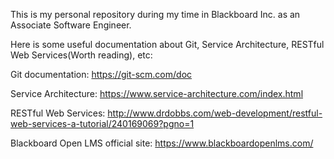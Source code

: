 This is my personal repository during my time in Blackboard Inc. as an Associate Software Engineer.

Here is some useful documentation about Git, Service Architecture, RESTful Web Services(Worth reading), etc:

Git documentation: https://git-scm.com/doc

Service Architecture: https://www.service-architecture.com/index.html

RESTful Web Services: http://www.drdobbs.com/web-development/restful-web-services-a-tutorial/240169069?pgno=1

Blackboard Open LMS official site: https://www.blackboardopenlms.com/
